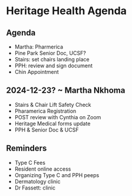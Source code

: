 # Heritage Health Agenda


## Agenda

* Martha: Pharmerica
* Pine Park Senior Doc, UCSF?
* Stairs: set chairs landing place
* PPH: review and sign document
* Chin Appointment

## 2024-12-23? ~ Martha Nkhoma

* Stairs & Chair Lift Safety Check
* Pharamerica Registration
* POST review with Cynthia on Zoom
* Heritage Medical forms update
* PPH &amp; Senior Doc &amp; UCSF

## Reminders

* Type C Fees
* Resident online access
* Organizing Type C and PPH peeps
* Dermatology clinic
* Dr Fassett: clinic
